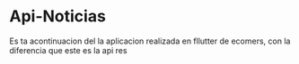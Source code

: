 # Api-Noticias

Es ta acontinuacion del la aplicacion realizada en fllutter de ecomers, con la diferencia que este es la api res
